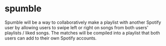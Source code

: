 # spumble
Spumble will be a way to collaboratively make a playlist with another Spotify user by allowing users to swipe left or right on songs from both users' playlists / liked songs. The matches will be compiled into a playlist that both users can add to their own Spotify accounts.
